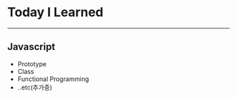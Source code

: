 # Today I Learned

----

## Javascript
- Prototype
- Class
- Functional Programming
- ..etc(추가중)





